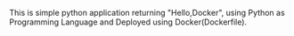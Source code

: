 This is simple python application returning "Hello,Docker", using Python as Programming Language and Deployed using Docker(Dockerfile).
